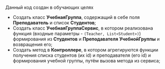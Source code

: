 Данный код создан в обучающих целях

- Создать класс **УчебнаяГруппа**, содержащий в себе поля **Преподаватель** и список **Студентов**;
- Создать класс **УчебнаяГруппаСервис**, в котором реализована функция (входные параметры - `(Teacher, List<Student>)`) формирования из **Студентов** и **Преподавателя** **УчебнойГруппы** и возвращения его;
- Создать метод в **Контроллере**, в котором агрегируются функции получения списка студентов (их id) и преподавателя (его id) и формирования учебной группы, путём вызова метода из сервиса;
